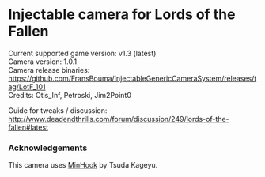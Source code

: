Injectable camera for Lords of the Fallen
============================

Current supported game version: v1.3 (latest)  
Camera version: 1.0.1  
Camera release binaries: https://github.com/FransBouma/InjectableGenericCameraSystem/releases/tag/LotF_101    
Credits: Otis_Inf, Petroski, Jim2Point0

Guide for tweaks / discussion: http://www.deadendthrills.com/forum/discussion/249/lords-of-the-fallen#latest  

### Acknowledgements
This camera uses [MinHook](https://github.com/TsudaKageyu/minhook) by Tsuda Kageyu.

